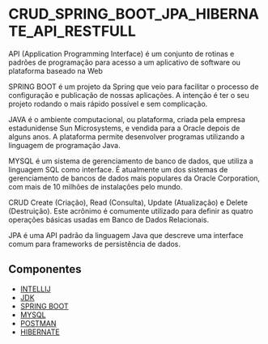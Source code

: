 # CRUD_SPRING_BOOT_JPA_HIBERNATE_API_RESTFULL
 
API (Application Programming Interface) é um conjunto de rotinas e padrões de programação para acesso a um aplicativo de software ou plataforma baseado na Web

SPRING BOOT é um projeto da Spring que veio para facilitar o processo de configuração e publicação de nossas aplicações. A intenção é ter o seu projeto rodando o mais rápido possível e sem complicação.

JAVA é o ambiente computacional, ou plataforma, criada pela empresa estadunidense Sun Microsystems, e vendida para a Oracle depois de alguns anos. A plataforma permite desenvolver programas utilizando a linguagem de programação Java.

MYSQL é um sistema de gerenciamento de banco de dados, que utiliza a linguagem SQL como interface. É atualmente um dos sistemas de gerenciamento de bancos de dados mais populares da Oracle Corporation, com mais de 10 milhões de instalações pelo mundo.

CRUD Create (Criação), Read (Consulta), Update (Atualização) e Delete (Destruição). Este acrônimo é comumente utilizado para definir as quatro operações básicas usadas em Banco de Dados Relacionais.

JPA é uma API padrão da linguagem Java que descreve uma interface comum para frameworks de persistência de dados.

## Componentes

- [INTELLIJ](https://www.jetbrains.com/pt-br/idea/)
- [JDK](https://www.oracle.com/br/java/technologies/javase-downloads.html)
- [SPRING BOOT](https://start.spring.io/)
- [MYSQL](https://www.mysql.com/)
- [POSTMAN](https://www.postman.com/) 
- [HIBERNATE](https://hibernate.org/)
